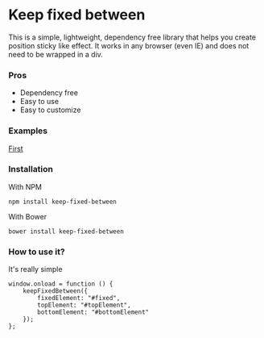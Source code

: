 # Keep fixed between
This is a simple, lightweight, dependency free library that helps you create position sticky like effect.
It works in any browser (even IE) and does not need to be wrapped in a div.

### Pros
* Dependency free
* Easy to use
* Easy to customize

### Examples
[First](http://superserwer.usermd.net/github/keep-fixed-between/examples/first.html)

### Installation
With NPM

    npm install keep-fixed-between
With Bower

    bower install keep-fixed-between
    
### How to use it?
It's really simple

    window.onload = function () {
        keepFixedBetween({
            fixedElement: "#fixed",
            topElement: "#topElement",
            bottomElement: "#bottomElement"
        });
    };